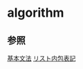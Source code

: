 # algorithm
## 参照
[基本文法](https://qiita.com/KoyanagiHitoshi/items/3286fbc65d56dd67737c)
[リスト内包表記](https://qiita.com/y__sama/items/a2c458de97c4aa5a98e7)
